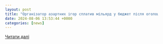 ```yaml
---
layout: post
title: "Організатор азартних ігор сплатив мільярд у бюджет після оголошення підозри"
date: 2024-08-06 13:53:44 +0000
categories: [news]
---
```


[Читати далі](https://ua.news/ua/playinukraine/organizator-azartnyh-igor-splatyv-milyard-u-byudzhet-pislya-ogoloshennya-pidozry)
